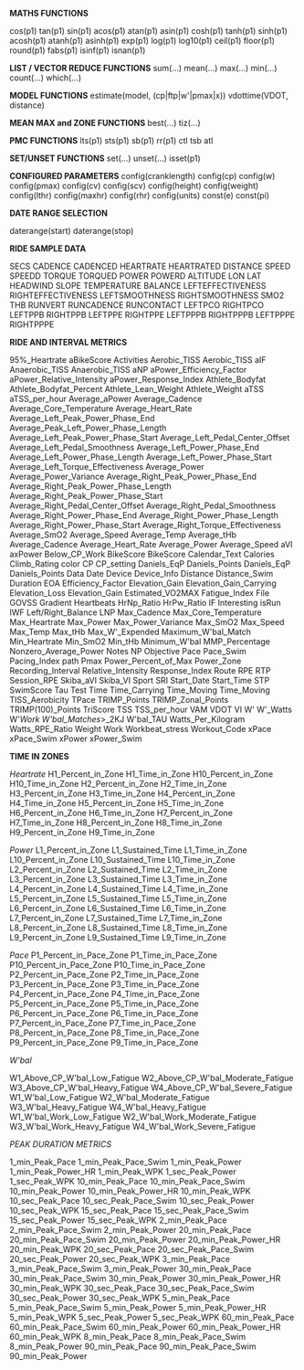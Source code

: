 **MATHS FUNCTIONS**

cos(p1)
tan(p1)
sin(p1)
acos(p1)
atan(p1)
asin(p1)
cosh(p1)
tanh(p1)
sinh(p1)
acosh(p1)
atanh(p1)
asinh(p1)
exp(p1)
log(p1)
log10(p1)
ceil(p1)
floor(p1)
round(p1)
fabs(p1)
isinf(p1)
isnan(p1)

**LIST / VECTOR REDUCE FUNCTIONS**
sum(...)
mean(...)
max(...)
min(...)
count(...)
which(...) 

**MODEL FUNCTIONS**
estimate(model, (cp|ftp|w'|pmax|x))
vdottime(VDOT, distance)

**MEAN MAX and ZONE FUNCTIONS**
best(...)
tiz(...)

**PMC FUNCTIONS**
lts(p1)
sts(p1)
sb(p1)
rr(p1)
ctl
tsb
atl

**SET/UNSET FUNCTIONS**
set(...)
unset(...)
isset(p1)

**CONFIGURED PARAMETERS**
config(cranklength)
config(cp)
config(w)
config(pmax)
config(cv)
config(scv)
config(height)
config(weight)
config(lthr)
config(maxhr)
config(rhr)
config(units)
const(e)
const(pi)

**DATE RANGE SELECTION**

daterange(start)
daterange(stop)

**RIDE SAMPLE DATA**

SECS
CADENCE
CADENCED
HEARTRATE
HEARTRATED
DISTANCE
SPEED
SPEEDD
TORQUE
TORQUED
POWER
POWERD
ALTITUDE
LON
LAT
HEADWIND
SLOPE
TEMPERATURE
BALANCE
LEFTEFFECTIVENESS
RIGHTEFFECTIVENESS
LEFTSMOOTHNESS
RIGHTSMOOTHNESS
SMO2
THB
RUNVERT
RUNCADENCE
RUNCONTACT
LEFTPCO
RIGHTPCO
LEFTPPB
RIGHTPPB
LEFTPPE
RIGHTPPE
LEFTPPPB
RIGHTPPPB
LEFTPPPE
RIGHTPPPE

**RIDE AND INTERVAL METRICS**

95%_Heartrate
aBikeScore
Activities
Aerobic_TISS
Aerobic_TISS
aIF
Anaerobic_TISS
Anaerobic_TISS
aNP
aPower_Efficiency_Factor
aPower_Relative_Intensity
aPower_Response_Index
Athlete_Bodyfat
Athlete_Bodyfat_Percent
Athlete_Lean_Weight
Athlete_Weight
aTSS
aTSS_per_hour
Average_aPower
Average_Cadence
Average_Core_Temperature
Average_Heart_Rate
Average_Left_Peak_Power_Phase_End
Average_Peak_Left_Power_Phase_Length
Average_Left_Peak_Power_Phase_Start
Average_Left_Pedal_Center_Offset
Average_Left_Pedal_Smoothness
Average_Left_Power_Phase_End
Average_Left_Power_Phase_Length
Average_Left_Power_Phase_Start
Average_Left_Torque_Effectiveness
Average_Power
Average_Power_Variance
Average_Right_Peak_Power_Phase_End
Average_Right_Peak_Power_Phase_Length
Average_Right_Peak_Power_Phase_Start
Average_Right_Pedal_Center_Offset
Average_Right_Pedal_Smoothness
Average_Right_Power_Phase_End
Average_Right_Power_Phase_Length
Average_Right_Power_Phase_Start
Average_Right_Torque_Effectiveness
Average_SmO2
Average_Speed
Average_Temp
Average_tHb
Average_Cadence
Average_Heart_Rate
Average_Power
Average_Speed
aVI
axPower
Below_CP_Work
BikeScore
BikeScore
Calendar_Text
Calories
Climb_Rating
color
CP
CP_setting
Daniels_EqP
Daniels_Points
Daniels_EqP
Daniels_Points
Data
Date
Device
Device_Info
Distance
Distance_Swim
Duration
EOA
Efficiency_Factor
Elevation_Gain
Elevation_Gain_Carrying
Elevation_Loss
Elevation_Gain
Estimated_VO2MAX
Fatigue_Index
File
GOVSS
Gradient
Heartbeats
HrNp_Ratio
HrPw_Ratio
IF
Interesting
isRun
IWF
Left/Right_Balance
LNP
Max_Cadence
Max_Core_Temperature
Max_Heartrate
Max_Power
Max_Power_Variance
Max_SmO2
Max_Speed
Max_Temp
Max_tHb
Max_W'_Expended
Maximum_W'bal_Match
Min_Heartrate
Min_SmO2
Min_tHb
Minimum_W'bal
MMP_Percentage
Nonzero_Average_Power
Notes
NP
Objective
Pace
Pace_Swim
Pacing_Index
path
Pmax
Power_Percent_of_Max
Power_Zone
Recording_Interval
Relative_Intensity
Response_Index
Route
RPE
RTP
Session_RPE
Skiba_aVI
Skiba_VI
Sport
SRI
Start_Date
Start_Time
STP
SwimScore
Tau
Test
Time
Time_Carrying
Time_Moving
Time_Moving
TISS_Aerobicity
TPace
TRIMP_Points
TRIMP_Zonal_Points
TRIMP(100)_Points
TriScore
TSS
TSS_per_hour
VAM
VDOT
VI
W'
W'_Watts
W'_Work
W'bal_Matches_>_2KJ
W'bal_TAU
Watts_Per_Kilogram
Watts_RPE_Ratio
Weight
Work
Workbeat_stress
Workout_Code
xPace
xPace_Swim
xPower
xPower_Swim

**TIME IN ZONES**

_Heartrate_
H1_Percent_in_Zone
H1_Time_in_Zone
H10_Percent_in_Zone
H10_Time_in_Zone
H2_Percent_in_Zone
H2_Time_in_Zone
H3_Percent_in_Zone
H3_Time_in_Zone
H4_Percent_in_Zone
H4_Time_in_Zone
H5_Percent_in_Zone
H5_Time_in_Zone
H6_Percent_in_Zone
H6_Time_in_Zone
H7_Percent_in_Zone
H7_Time_in_Zone
H8_Percent_in_Zone
H8_Time_in_Zone
H9_Percent_in_Zone
H9_Time_in_Zone

_Power_
L1_Percent_in_Zone
L1_Sustained_Time
L1_Time_in_Zone
L10_Percent_in_Zone
L10_Sustained_Time
L10_Time_in_Zone
L2_Percent_in_Zone
L2_Sustained_Time
L2_Time_in_Zone
L3_Percent_in_Zone
L3_Sustained_Time
L3_Time_in_Zone
L4_Percent_in_Zone
L4_Sustained_Time
L4_Time_in_Zone
L5_Percent_in_Zone
L5_Sustained_Time
L5_Time_in_Zone
L6_Percent_in_Zone
L6_Sustained_Time
L6_Time_in_Zone
L7_Percent_in_Zone
L7_Sustained_Time
L7_Time_in_Zone
L8_Percent_in_Zone
L8_Sustained_Time
L8_Time_in_Zone
L9_Percent_in_Zone
L9_Sustained_Time
L9_Time_in_Zone

_Pace_
P1_Percent_in_Pace_Zone
P1_Time_in_Pace_Zone
P10_Percent_in_Pace_Zone
P10_Time_in_Pace_Zone
P2_Percent_in_Pace_Zone
P2_Time_in_Pace_Zone
P3_Percent_in_Pace_Zone
P3_Time_in_Pace_Zone
P4_Percent_in_Pace_Zone
P4_Time_in_Pace_Zone
P5_Percent_in_Pace_Zone
P5_Time_in_Pace_Zone
P6_Percent_in_Pace_Zone
P6_Time_in_Pace_Zone
P7_Percent_in_Pace_Zone
P7_Time_in_Pace_Zone
P8_Percent_in_Pace_Zone
P8_Time_in_Pace_Zone
P9_Percent_in_Pace_Zone
P9_Time_in_Pace_Zone

_W'bal_

W1_Above_CP_W'bal_Low_Fatigue
W2_Above_CP_W'bal_Moderate_Fatigue
W3_Above_CP_W'bal_Heavy_Fatigue
W4_Above_CP_W'bal_Severe_Fatigue
W1_W'bal_Low_Fatigue
W2_W'bal_Moderate_Fatigue
W3_W'bal_Heavy_Fatigue
W4_W'bal_Heavy_Fatigue
W1_W'bal_Work_Low_Fatigue
W2_W'bal_Work_Moderate_Fatigue
W3_W'bal_Work_Heavy_Fatigue
W4_W'bal_Work_Severe_Fatigue

_PEAK DURATION METRICS_

1_min_Peak_Pace
1_min_Peak_Pace_Swim
1_min_Peak_Power
1_min_Peak_Power_HR
1_min_Peak_WPK
1_sec_Peak_Power
1_sec_Peak_WPK
10_min_Peak_Pace
10_min_Peak_Pace_Swim
10_min_Peak_Power
10_min_Peak_Power_HR
10_min_Peak_WPK
10_sec_Peak_Pace
10_sec_Peak_Pace_Swim
10_sec_Peak_Power
10_sec_Peak_WPK
15_sec_Peak_Pace
15_sec_Peak_Pace_Swim
15_sec_Peak_Power
15_sec_Peak_WPK
2_min_Peak_Pace
2_min_Peak_Pace_Swim
2_min_Peak_Power
20_min_Peak_Pace
20_min_Peak_Pace_Swim
20_min_Peak_Power
20_min_Peak_Power_HR
20_min_Peak_WPK
20_sec_Peak_Pace
20_sec_Peak_Pace_Swim
20_sec_Peak_Power
20_sec_Peak_WPK
3_min_Peak_Pace
3_min_Peak_Pace_Swim
3_min_Peak_Power
30_min_Peak_Pace
30_min_Peak_Pace_Swim
30_min_Peak_Power
30_min_Peak_Power_HR
30_min_Peak_WPK
30_sec_Peak_Pace
30_sec_Peak_Pace_Swim
30_sec_Peak_Power
30_sec_Peak_WPK
5_min_Peak_Pace
5_min_Peak_Pace_Swim
5_min_Peak_Power
5_min_Peak_Power_HR
5_min_Peak_WPK
5_sec_Peak_Power
5_sec_Peak_WPK
60_min_Peak_Pace
60_min_Peak_Pace_Swim
60_min_Peak_Power
60_min_Peak_Power_HR
60_min_Peak_WPK
8_min_Peak_Pace
8_min_Peak_Pace_Swim
8_min_Peak_Power
90_min_Peak_Pace
90_min_Peak_Pace_Swim
90_min_Peak_Power
